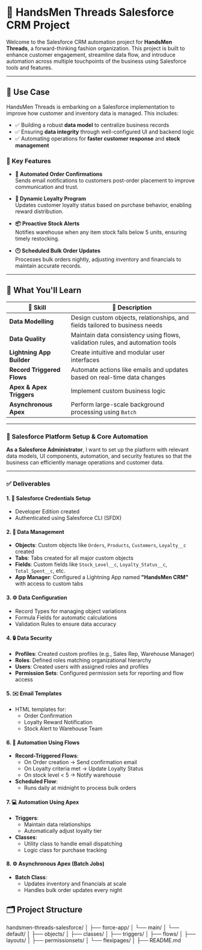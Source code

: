 # 👕 HandsMen Threads Salesforce CRM Project

Welcome to the Salesforce CRM automation project for **HandsMen Threads**, a forward-thinking fashion organization. This project is built to enhance customer engagement, streamline data flow, and introduce automation across multiple touchpoints of the business using Salesforce tools and features.

---

## 🧵 Use Case

HandsMen Threads is embarking on a Salesforce implementation to improve how customer and inventory data is managed. This includes:

- ✅ Building a robust **data model** to centralize business records  
- ✅ Ensuring **data integrity** through well-configured UI and backend logic  
- ✅ Automating operations for **faster customer response** and **stock management**

### 🔄 Key Features

- **📧 Automated Order Confirmations**  
  Sends email notifications to customers post-order placement to improve communication and trust.

- **💎 Dynamic Loyalty Program**  
  Updates customer loyalty status based on purchase behavior, enabling reward distribution.

- **📦 Proactive Stock Alerts**  
  Notifies warehouse when any item stock falls below 5 units, ensuring timely restocking.

- **🕛 Scheduled Bulk Order Updates**  
  Processes bulk orders nightly, adjusting inventory and financials to maintain accurate records.

---

## 🧠 What You'll Learn

| 🔧 Skill                   | 📘 Description                                                                 |
|---------------------------|--------------------------------------------------------------------------------|
| **Data Modelling**        | Design custom objects, relationships, and fields tailored to business needs    |
| **Data Quality**          | Maintain data consistency using flows, validation rules, and automation tools |
| **Lightning App Builder** | Create intuitive and modular user interfaces                                  |
| **Record Triggered Flows**| Automate actions like emails and updates based on real-time data changes       |
| **Apex & Apex Triggers**  | Implement custom business logic                                                |
| **Asynchronous Apex**     | Perform large-scale background processing using `Batch`|

---


### 📌  Salesforce Platform Setup & Core Automation

**As a Salesforce Administrator**, I want to set up the platform with relevant data models, UI components, automation, and security features so that the business can efficiently manage operations and customer data.

---

### ✅ Deliverables

#### 1. 🔐 Salesforce Credentials Setup
- Developer Edition created
- Authenticated using Salesforce CLI (SFDX)

#### 2. 🧱 Data Management
- **Objects**: Custom objects like `Orders`, `Products`, `Customers`, `Loyalty__c` created
- **Tabs**: Tabs created for all major custom objects
- **Fields**: Custom fields like `Stock_Level__c`, `Loyalty_Status__c`, `Total_Spent__c`, etc.
- **App Manager**: Configured a Lightning App named **"HandsMen CRM"** with access to custom tabs

#### 3. ⚙️ Data Configuration
- Record Types for managing object variations
- Formula Fields for automatic calculations
- Validation Rules to ensure data accuracy

#### 4. 🔒 Data Security
- **Profiles**: Created custom profiles (e.g., Sales Rep, Warehouse Manager)
- **Roles**: Defined roles matching organizational hierarchy
- **Users**: Created users with assigned roles and profiles
- **Permission Sets**: Configured permission sets for reporting and flow access

#### 5. ✉️ Email Templates
- HTML templates for:
  - Order Confirmation
  - Loyalty Reward Notification
  - Stock Alert to Warehouse Team

#### 6. 🔁 Automation Using Flows
- **Record-Triggered Flows**:
  - On Order creation → Send confirmation email
  - On Loyalty criteria met → Update Loyalty Status
  - On stock level < 5 → Notify warehouse
- **Scheduled Flow**:
  - Runs daily at midnight to process bulk orders

#### 7. 💻 Automation Using Apex
- **Triggers**:
  - Maintain data relationships
  - Automatically adjust loyalty tier
- **Classes**:
  - Utility class to handle email dispatching
  - Logic class for purchase tracking

#### 8. ⚙️ Asynchronous Apex (Batch Jobs)
- **Batch Class**:
  - Updates inventory and financials at scale
  - Handles bulk order updates every night

## 🗂️ Project Structure

handsmen-threads-salesforce/
│
├── force-app/
│ └── main/
│ └── default/
│ ├── objects/
│ ├── classes/
│ ├── triggers/
│ ├── flows/
│ ├── layouts/
│ ├── permissionsets/
│ └── flexipages/
│
├── README.md
